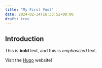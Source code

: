 ```yaml
---
title: "My First Post"
date: 2024-02-14T16:33:52+08:00
draft: true
---
```


## Introduction

This is **bold** text, and this is *emphasized* text.

Visit the [Hugo](https://gohugo.io) website!
